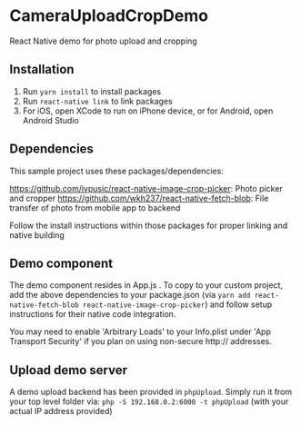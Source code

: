 # CameraUploadCropDemo
React Native demo for photo upload and cropping

## Installation
1) Run `yarn install` to install packages
2) Run `react-native link` to link packages
3) For iOS, open XCode to run on iPhone device, or for Android, open Android Studio 

## Dependencies
This sample project uses these packages/dependencies:

https://github.com/ivpusic/react-native-image-crop-picker: Photo picker and cropper
https://github.com/wkh237/react-native-fetch-blob: File transfer of photo from mobile app to backend 

Follow the install instructions within those packages for proper linking and native building

## Demo component
The demo component resides in App.js . To copy to your custom project, add the above dependencies to your package.json 
(via `yarn add react-native-fetch-blob react-native-image-crop-picker`) and follow setup instructions for their native
code integration.

You may need to enable 'Arbitrary Loads' to your Info.plist under 'App Transport Security' if you plan on using non-secure http:// addresses.

## Upload demo server
A demo upload backend has been provided in `phpUpload`. Simply run it from your top level folder via: `php -S 192.168.0.2:6000 -t phpUpload` 
(with your actual IP address provided)
